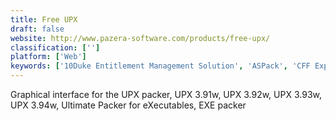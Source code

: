 ```yaml
---
title: Free UPX
draft: false 
website: http://www.pazera-software.com/products/free-upx/
classification: ['']
platform: ['Web']
keywords: ['10Duke Entitlement Management Solution', 'ASPack', 'CFF Explorer Suite', 'ExEinfo PE', 'FileOptimizer', 'ImageMagick', 'ImageOptim', 'PECompact', 'PELock', 'Reduce PDF Size', 'Themida', 'UPX', 'UPX Graphical', 'VMProtect', 'WWPack32', 'WatchDirectory']
---
```

Graphical interface for the UPX packer, UPX 3.91w, UPX 3.92w, UPX 3.93w, UPX 3.94w, Ultimate Packer for eXecutables, EXE packer